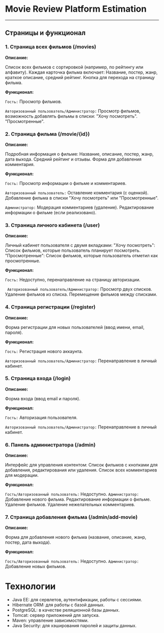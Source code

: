 # Movie Review Platform Estimation

---
## Страницы и функционал
### 1. Страница всех фильмов (/movies)
   **Описание:**

   Список всех фильмов с сортировкой (например, по рейтингу или алфавиту).
   Каждая карточка фильма включает:
   Название, постер, жанр, краткое описание, средний рейтинг.
   Кнопка для перехода на страницу фильма.

**Функционал:**

   `Гость:` Просмотр фильмов.

   `Авторизованный пользователь/Администратор:` Просмотр фильмов, возможность добавлять фильмы в списки:
   "Хочу посмотреть".
   "Просмотренные".
### 2. Страница фильма (/movie/{id})

  **Описание:**

   Подробная информация о фильме:
   Название, описание, постер, жанр, дата выхода.
   Средний рейтинг и отзывы.
   Форма для добавления комментария.

   **Функционал:**

   `Гость:` Просмотр информации о фильме и комментариев.
   
`Авторизованный пользователь:`
   Оставление комментария (с оценкой).
   Добавление фильма в списки "Хочу посмотреть" или "Просмотренные".
   
`Администратор:`
   Модерация комментариев (удаление).
   Редактирование информации о фильме (если реализовано).
### 3. Страница личного кабинета (/user)
   **Описание:**

   Личный кабинет пользователя с двумя вкладками:
   "Хочу посмотреть": Список фильмов, которые пользователь планирует посмотреть.
   "Просмотренные": Список фильмов, которые пользователь отметил как просмотренные.
   
**Функционал:**

   `Гость:` Недоступно, перенаправление на страницу авторизации.
  
` Авторизованный пользователь/Администратор:`
   Просмотр двух списков.
   Удаление фильмов из списка.
   Перемещение фильмов между списками.
### 4. Страница регистрации (/register)
   **Описание:**

   Форма регистрации для новых пользователей (ввод имени, email, пароля).
  
**Функционал:**
  
 `Гость:` Регистрация нового аккаунта.
   
`Авторизованный пользователь/Администратор:` Перенаправление в личный кабинет.
### 5. Страница входа (/login)
   **Описание:**

   Форма входа (ввод email и пароля).
  
**Функционал:**

  `Гость:` Авторизация пользователя.

   `Авторизованный пользователь/Администратор:` Перенаправление в личный кабинет.
### 6. Панель администратора (/admin)
   **Описание:**

   Интерфейс для управления контентом:
   Список фильмов с кнопками для добавления, редактирования или удаления.
   Список всех комментариев для модерации.

   **Функционал:**

   `Гость/Авторизованный пользователь:` Недоступно.
   `Администратор:`
   Добавление нового фильма.
   Редактирование информации о фильме.
   Удаление фильмов.
   Удаление нежелательных комментариев.
### 7. Страница добавления фильма (/admin/add-movie)
   **Описание:**

   Форма для добавления нового фильма (название, описание, жанр, постер, дата выхода).
   
**Функционал:**

   `Гость/Авторизованный пользователь:` Недоступно.
   `Администратор:` Добавление новых фильмов.
# Технологии
   - Java EE: для сервлетов, аутентификации, работы с сессиями.
   - Hibernate ORM: для работы с базой данных.
   - PostgreSQL: в качестве реляционной базы данных.
   - Tomcat: сервер приложений для запуска.
   - Maven: управление зависимостями.
   - Java Security: для хэширования паролей и защиты данных.
  